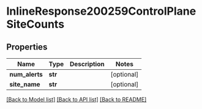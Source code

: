 # InlineResponse200259ControlPlaneSiteCounts

## Properties
Name | Type | Description | Notes
------------ | ------------- | ------------- | -------------
**num_alerts** | **str** |  | [optional] 
**site_name** | **str** |  | [optional] 

[[Back to Model list]](../README.md#documentation-for-models) [[Back to API list]](../README.md#documentation-for-api-endpoints) [[Back to README]](../README.md)

